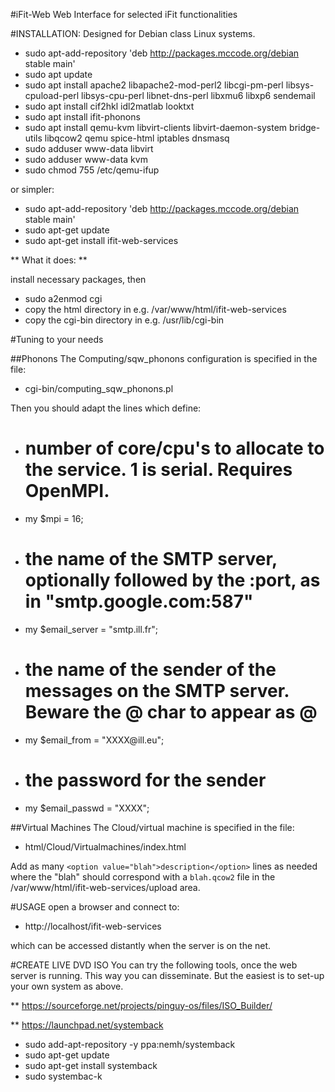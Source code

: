 #iFit-Web
Web Interface for selected iFit functionalities

#INSTALLATION:
Designed for Debian class Linux systems.

- sudo apt-add-repository 'deb http://packages.mccode.org/debian stable main'
- sudo apt update
- sudo apt install apache2 libapache2-mod-perl2 libcgi-pm-perl libsys-cpuload-perl libsys-cpu-perl libnet-dns-perl libxmu6 libxp6 sendemail
- sudo apt install cif2hkl idl2matlab looktxt
- sudo apt install ifit-phonons
- sudo apt install qemu-kvm libvirt-clients libvirt-daemon-system bridge-utils libqcow2 qemu spice-html iptables dnsmasq
- sudo adduser www-data libvirt
- sudo adduser www-data kvm
- sudo chmod 755 /etc/qemu-ifup

or simpler:
- sudo apt-add-repository 'deb http://packages.mccode.org/debian stable main'
- sudo apt-get update
- sudo apt-get install ifit-web-services

** What it does: **

install necessary packages, then
- sudo a2enmod cgi
- copy the html directory    in e.g. /var/www/html/ifit-web-services
- copy the cgi-bin directory in e.g. /usr/lib/cgi-bin
  
#Tuning to your needs

##Phonons
The Computing/sqw_phonons configuration is specified in the file:
- cgi-bin/computing_sqw_phonons.pl
  
Then you should adapt the lines which define:
- # number of core/cpu's to allocate to the service. 1 is serial. Requires OpenMPI.
- my $mpi          = 16;

- # the name of the SMTP server, optionally followed by the :port, as in "smtp.google.com:587"
- my $email_server = "smtp.ill.fr";
- # the name of the sender of the messages on the SMTP server. Beware the @ char to appear as \@
- my $email_from   = "XXXX\@ill.eu";
- # the password for the sender
- my $email_passwd = "XXXX";

##Virtual Machines
The Cloud/virtual machine is specified in the file:
- html/Cloud/Virtualmachines/index.html

Add as many `<option value="blah">description</option>` lines as needed where the
"blah" should correspond with a `blah.qcow2` file in the /var/www/html/ifit-web-services/upload area.

#USAGE
open a browser and connect to:
-  http://localhost/ifit-web-services

which can be accessed distantly when the server is on the net.


#CREATE LIVE DVD ISO
You can try the following tools, once the web server is running.
This way you can disseminate. But the easiest is to set-up your own system as above.

** https://sourceforge.net/projects/pinguy-os/files/ISO_Builder/


** https://launchpad.net/systemback
- sudo add-apt-repository -y ppa:nemh/systemback
- sudo apt-get update
- sudo apt-get install systemback
- sudo systembac-k
